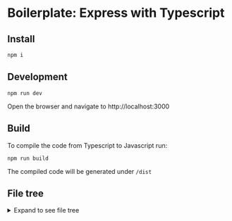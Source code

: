 # Boilerplate: Express with Typescript

## Install

```sh
npm i
```

## Development

```
npm run dev
```
Open the browser and navigate to http://localhost:3000

## Build
To compile the code from Typescript to Javascript run:
```
npm run build
```

The compiled code will be generated under `/dist`

## File tree


<details>
<summary>Expand to see file tree</summary>
<p>

```
.
├── README.md
├── dist
│   ├── index.js
│   └── index.js.map
├── package-lock.json
├── package.json
├── src
│   └── index.ts
└── tsconfig.json
```

</p>
</details> 